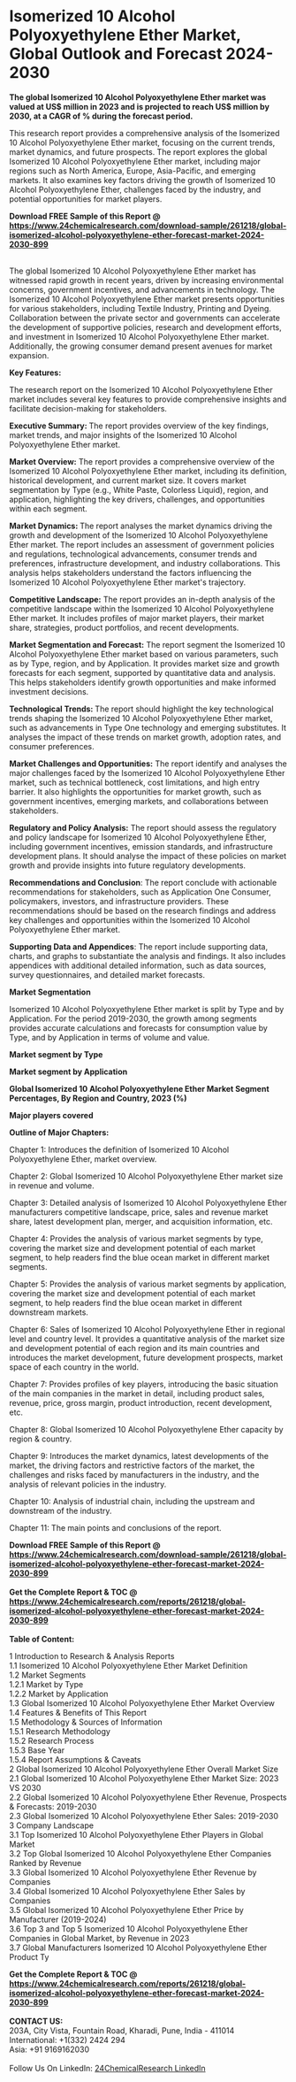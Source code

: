 <h1>Isomerized 10 Alcohol Polyoxyethylene Ether Market, Global Outlook and Forecast 2024-2030</h1><p><strong>The global Isomerized 10 Alcohol Polyoxyethylene Ether market was valued at US$ million in 2023 and is projected to reach US$ million by 2030, at a CAGR of % during the forecast period.</strong></p><p>
</p><p>This research report provides a comprehensive analysis of the Isomerized 10 Alcohol Polyoxyethylene Ether market, focusing on the current trends, market dynamics, and future prospects. The report explores the global Isomerized 10 Alcohol Polyoxyethylene Ether market, including major regions such as North America, Europe, Asia-Pacific, and emerging markets. It also examines key factors driving the growth of Isomerized 10 Alcohol Polyoxyethylene Ether, challenges faced by the industry, and potential opportunities for market players.</p><div><b>Download FREE Sample of this Report @ 
            <a href="https://www.24chemicalresearch.com/download-sample/261218/global-isomerized-alcohol-polyoxyethylene-ether-forecast-market-2024-2030-899">
            https://www.24chemicalresearch.com/download-sample/261218/global-isomerized-alcohol-polyoxyethylene-ether-forecast-market-2024-2030-899</a></b></div><br><p>
The global Isomerized 10 Alcohol Polyoxyethylene Ether market has witnessed rapid growth in recent years, driven by increasing environmental concerns, government incentives, and advancements in technology. The Isomerized 10 Alcohol Polyoxyethylene Ether market presents opportunities for various stakeholders, including Textile Industry, Printing and Dyeing. Collaboration between the private sector and governments can accelerate the development of supportive policies, research and development efforts, and investment in Isomerized 10 Alcohol Polyoxyethylene Ether market. Additionally, the growing consumer demand present avenues for market expansion.</p><p>
</p><p>
<strong>Key Features:</strong></p><p>
The research report on the Isomerized 10 Alcohol Polyoxyethylene Ether market includes several key features to provide comprehensive insights and facilitate decision-making for stakeholders.</p><p>
<strong>Executive Summary: </strong>The report provides overview of the key findings, market trends, and major insights of the Isomerized 10 Alcohol Polyoxyethylene Ether market.</p><p>
<strong>Market Overview:</strong> The report provides a comprehensive overview of the Isomerized 10 Alcohol Polyoxyethylene Ether market, including its definition, historical development, and current market size. It covers market segmentation by Type (e.g., White Paste, Colorless Liquid), region, and application, highlighting the key drivers, challenges, and opportunities within each segment.</p><p>
<strong>Market Dynamics: </strong>The report analyses the market dynamics driving the growth and development of the Isomerized 10 Alcohol Polyoxyethylene Ether market. The report includes an assessment of government policies and regulations, technological advancements, consumer trends and preferences, infrastructure development, and industry collaborations. This analysis helps stakeholders understand the factors influencing the Isomerized 10 Alcohol Polyoxyethylene Ether market's trajectory.</p><p>
<strong>Competitive Landscape:</strong> The report provides an in-depth analysis of the competitive landscape within the Isomerized 10 Alcohol Polyoxyethylene Ether market. It includes profiles of major market players, their market share, strategies, product portfolios, and recent developments.</p><p>
<strong>Market Segmentation and Forecast:</strong> The report segment the Isomerized 10 Alcohol Polyoxyethylene Ether market based on various parameters, such as by Type, region, and by Application. It provides market size and growth forecasts for each segment, supported by quantitative data and analysis. This helps stakeholders identify growth opportunities and make informed investment decisions.</p><p>
<strong>Technological Trends: </strong>The report should highlight the key technological trends shaping the Isomerized 10 Alcohol Polyoxyethylene Ether market, such as advancements in Type One technology and emerging substitutes. It analyses the impact of these trends on market growth, adoption rates, and consumer preferences.</p><p>
<strong>Market Challenges and Opportunities:</strong> The report identify and analyses the major challenges faced by the Isomerized 10 Alcohol Polyoxyethylene Ether market, such as technical bottleneck, cost limitations, and high entry barrier. It also highlights the opportunities for market growth, such as government incentives, emerging markets, and collaborations between stakeholders.</p><p>
<strong>Regulatory and Policy Analysis:</strong> The report should assess the regulatory and policy landscape for Isomerized 10 Alcohol Polyoxyethylene Ether, including government incentives, emission standards, and infrastructure development plans. It should analyse the impact of these policies on market growth and provide insights into future regulatory developments.</p><p>
<strong>Recommendations and Conclusion</strong>: The report conclude with actionable recommendations for stakeholders, such as Application One Consumer, policymakers, investors, and infrastructure providers. These recommendations should be based on the research findings and address key challenges and opportunities within the Isomerized 10 Alcohol Polyoxyethylene Ether market.</p><p>
<strong>Supporting Data and Appendices</strong>: The report include supporting data, charts, and graphs to substantiate the analysis and findings. It also includes appendices with additional detailed information, such as data sources, survey questionnaires, and detailed market forecasts.</p><p>
<strong>Market Segmentation</strong></p><p>
Isomerized 10 Alcohol Polyoxyethylene Ether market is split by Type and by Application. For the period 2019-2030, the growth among segments provides accurate calculations and forecasts for consumption value by Type, and by Application in terms of volume and value.</p><p>
<strong>Market segment by Type</strong></p><p>
</p><p>
</p><p><strong>Market segment by Application</strong></p><p>
</p><p>
</p><p><strong>Global Isomerized 10 Alcohol Polyoxyethylene Ether Market Segment Percentages, By Region and Country, 2023 (%)</strong></p><p>
</p><p>
</p><p><strong>Major players covered</strong></p><p>
</p><p>
</p><p><strong>Outline of Major Chapters:</strong></p><p>
Chapter 1: Introduces the definition of Isomerized 10 Alcohol Polyoxyethylene Ether, market overview.</p><p>
Chapter 2: Global Isomerized 10 Alcohol Polyoxyethylene Ether market size in revenue and volume.</p><p>
Chapter 3: Detailed analysis of Isomerized 10 Alcohol Polyoxyethylene Ether manufacturers competitive landscape, price, sales and revenue market share, latest development plan, merger, and acquisition information, etc.</p><p>
Chapter 4: Provides the analysis of various market segments by type, covering the market size and development potential of each market segment, to help readers find the blue ocean market in different market segments.</p><p>
Chapter 5: Provides the analysis of various market segments by application, covering the market size and development potential of each market segment, to help readers find the blue ocean market in different downstream markets.</p><p>
Chapter 6: Sales of Isomerized 10 Alcohol Polyoxyethylene Ether in regional level and country level. It provides a quantitative analysis of the market size and development potential of each region and its main countries and introduces the market development, future development prospects, market space of each country in the world.</p><p>
Chapter 7: Provides profiles of key players, introducing the basic situation of the main companies in the market in detail, including product sales, revenue, price, gross margin, product introduction, recent development, etc.</p><p>
Chapter 8: Global Isomerized 10 Alcohol Polyoxyethylene Ether capacity by region &amp; country.</p><p>
Chapter 9: Introduces the market dynamics, latest developments of the market, the driving factors and restrictive factors of the market, the challenges and risks faced by manufacturers in the industry, and the analysis of relevant policies in the industry.</p><p>
Chapter 10: Analysis of industrial chain, including the upstream and downstream of the industry.</p><p>
Chapter 11: The main points and conclusions of the report.</p><div><b>Download FREE Sample of this Report @ 
            <a href="https://www.24chemicalresearch.com/download-sample/261218/global-isomerized-alcohol-polyoxyethylene-ether-forecast-market-2024-2030-899">
            https://www.24chemicalresearch.com/download-sample/261218/global-isomerized-alcohol-polyoxyethylene-ether-forecast-market-2024-2030-899</a></b></div><br><div><b>Get the Complete Report & TOC @ 
            <a href="https://www.24chemicalresearch.com/reports/261218/global-isomerized-alcohol-polyoxyethylene-ether-forecast-market-2024-2030-899">
            https://www.24chemicalresearch.com/reports/261218/global-isomerized-alcohol-polyoxyethylene-ether-forecast-market-2024-2030-899</a></b></div><br>
            <b>Table of Content:</b><p>1 Introduction to Research & Analysis Reports<br />
    1.1 Isomerized 10 Alcohol Polyoxyethylene Ether Market Definition<br />
    1.2 Market Segments<br />
        1.2.1 Market by Type<br />
        1.2.2 Market by Application<br />
    1.3 Global Isomerized 10 Alcohol Polyoxyethylene Ether Market Overview<br />
    1.4 Features & Benefits of This Report<br />
    1.5 Methodology & Sources of Information<br />
        1.5.1 Research Methodology<br />
        1.5.2 Research Process<br />
        1.5.3 Base Year<br />
        1.5.4 Report Assumptions & Caveats<br />
2 Global Isomerized 10 Alcohol Polyoxyethylene Ether Overall Market Size<br />
    2.1 Global Isomerized 10 Alcohol Polyoxyethylene Ether Market Size: 2023 VS 2030<br />
    2.2 Global Isomerized 10 Alcohol Polyoxyethylene Ether Revenue, Prospects & Forecasts: 2019-2030<br />
    2.3 Global Isomerized 10 Alcohol Polyoxyethylene Ether Sales: 2019-2030<br />
3 Company Landscape<br />
    3.1 Top Isomerized 10 Alcohol Polyoxyethylene Ether Players in Global Market<br />
    3.2 Top Global Isomerized 10 Alcohol Polyoxyethylene Ether Companies Ranked by Revenue<br />
    3.3 Global Isomerized 10 Alcohol Polyoxyethylene Ether Revenue by Companies<br />
    3.4 Global Isomerized 10 Alcohol Polyoxyethylene Ether Sales by Companies<br />
    3.5 Global Isomerized 10 Alcohol Polyoxyethylene Ether Price by Manufacturer (2019-2024)<br />
    3.6 Top 3 and Top 5 Isomerized 10 Alcohol Polyoxyethylene Ether Companies in Global Market, by Revenue in 2023<br />
    3.7 Global Manufacturers Isomerized 10 Alcohol Polyoxyethylene Ether Product Ty</p><div><b>Get the Complete Report & TOC @ 
            <a href="https://www.24chemicalresearch.com/reports/261218/global-isomerized-alcohol-polyoxyethylene-ether-forecast-market-2024-2030-899">
            https://www.24chemicalresearch.com/reports/261218/global-isomerized-alcohol-polyoxyethylene-ether-forecast-market-2024-2030-899</a></b></div><br><b>CONTACT US:</b><br>
            203A, City Vista, Fountain Road, Kharadi, Pune, India - 411014<br>
            International: +1(332) 2424 294<br>
            Asia: +91 9169162030 <br><br>
            Follow Us On LinkedIn: <a href="https://www.linkedin.com/company/24chemicalresearch/">24ChemicalResearch LinkedIn</a>